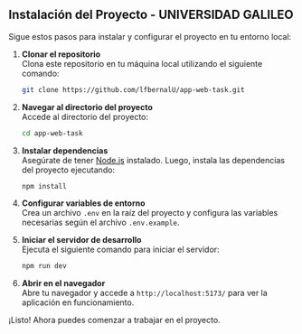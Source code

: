 ## Instalación del Proyecto - UNIVERSIDAD GALILEO

Sigue estos pasos para instalar y configurar el proyecto en tu entorno local:

1. **Clonar el repositorio**  
    Clona este repositorio en tu máquina local utilizando el siguiente comando:
    ```bash
    git clone https://github.com/lfbernalU/app-web-task.git
    ```

2. **Navegar al directorio del proyecto**  
    Accede al directorio del proyecto:
    ```bash
    cd app-web-task
    ```

3. **Instalar dependencias**  
    Asegúrate de tener [Node.js](https://nodejs.org/) instalado. Luego, instala las dependencias del proyecto ejecutando:
    ```bash
    npm install
    ```

4. **Configurar variables de entorno**  
    Crea un archivo `.env` en la raíz del proyecto y configura las variables necesarias según el archivo `.env.example`.

5. **Iniciar el servidor de desarrollo**  
    Ejecuta el siguiente comando para iniciar el servidor:
    ```bash
    npm run dev
    ```

6. **Abrir en el navegador**  
    Abre tu navegador y accede a `http://localhost:5173/` para ver la aplicación en funcionamiento.

¡Listo! Ahora puedes comenzar a trabajar en el proyecto.
